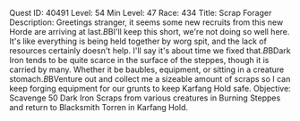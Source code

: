 Quest ID: 40491
Level: 54
Min Level: 47
Race: 434
Title: Scrap Forager
Description: Greetings stranger, it seems some new recruits from this new Horde are arriving at last.$B$BI'll keep this short, we're not doing so well here. It's like everything is being held together by worg spit, and the lack of resources certainly doesn't help. I'll say it's about time we fixed that.$B$BDark Iron tends to be quite scarce in the surface of the steppes, though it is carried by many. Whether it be baubles, equipment, or sitting in a creature stomach.$B$BVenture out and collect me a sizeable amount of scraps so I can keep forging equipment for our grunts to keep Karfang Hold safe.
Objective: Scavenge 50 Dark Iron Scraps from various creatures in Burning Steppes and return to Blacksmith Torren in Karfang Hold.
